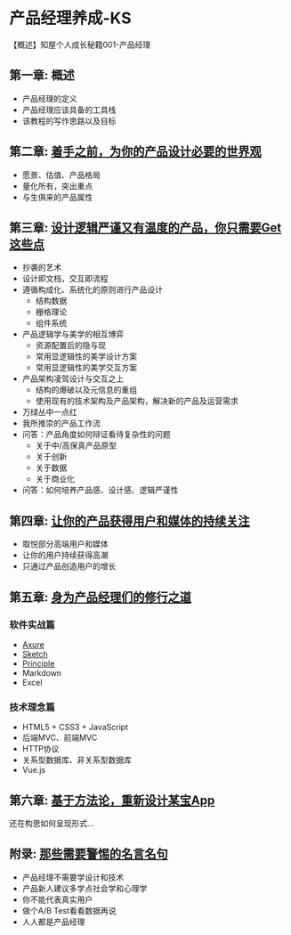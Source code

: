 # 产品经理养成-KS

【概述】知屋个人成长秘籍001-产品经理

## 第一章: 概述
- 产品经理的定义
- 产品经理应该具备的工具栈
- 该教程的写作思路以及目标



## 第二章: [着手之前，为你的产品设计必要的世界观](./docs/charter02.md)
- 愿景、估值、产品格局
- 量化所有，突出重点
- 与生俱来的产品属性



## 第三章: [设计逻辑严谨又有温度的产品，你只需要Get这些点](./docs/Untitled.md)
- 抄袭的艺术
- 设计即文档，交互即流程
- 遵循构成化、系统化的原则进行产品设计
  - 结构数据
  - 栅格理论
  - 组件系统
- 产品逻辑学与美学的相互博弈
  - 资源配置后的隐与现
  - 常用显逻辑性的美学设计方案
  - 常用显逻辑性的美学交互方案
- 产品架构凌驾设计与交互之上
  - 结构的爆破以及元信息的重组
  - 使用现有的技术架构及产品架构，解决新的产品及运营需求
- 万绿丛中一点红
- 我所推崇的产品工作流
- 问答：产品角度如何辩证看待复杂性的问题
  - 关于中/高保真产品原型
  - 关于创新
  - 关于数据
  - 关于商业化
- 问答：如何培养产品感、设计感、逻辑严谨性



## 第四章: [让你的产品获得用户和媒体的持续关注](./docs/Untitled.md)
- 取悦部分高端用户和媒体
- 让你的用户持续获得高潮
- 只通过产品创造用户的增长



## 第五章: [身为产品经理们的修行之道](./docs/Untitled.md)

### 软件实战篇
- [Axure](http://axure.com)
- [Sketch](http://sketchapp.com)
- [Principle](http://principleux.com/)
- Markdown
- Excel

### 技术理念篇
- HTML5 + CSS3 + JavaScript
- 后端MVC、前端MVC
- HTTP协议
- 关系型数据库、非关系型数据库
- Vue.js



## 第六章: [基于方法论，重新设计某宝App](./docs/Untitled.md)

还在构思如何呈现形式...


## 附录: [那些需要警惕的名言名句](./docs/Untitled.md)
- 产品经理不需要学设计和技术
- 产品新人建议多学点社会学和心理学
- 你不能代表真实用户
- 做个A/B Test看看数据再说
- 人人都是产品经理
